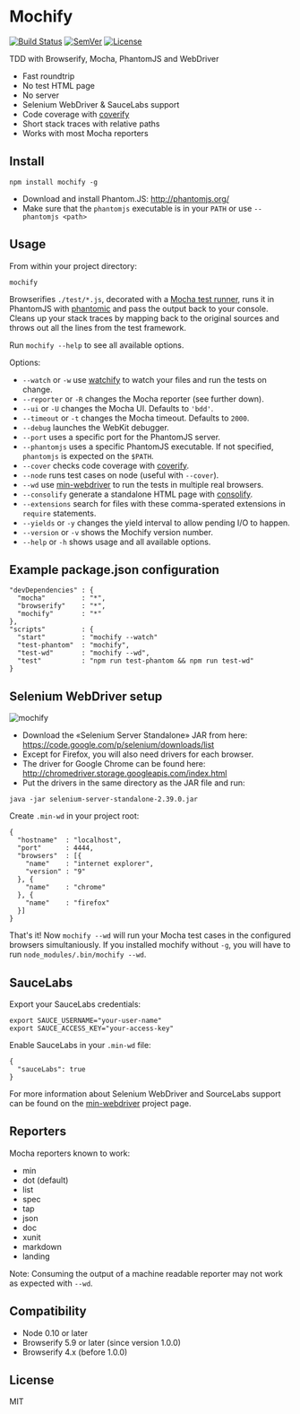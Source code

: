 # Mochify

[![Build Status]](https://travis-ci.org/mantoni/mochify.js)
[![SemVer]](http://semver.org)
[![License]](https://github.com/mantoni/mochify.js/blob/master/LICENSE)

TDD with Browserify, Mocha, PhantomJS and WebDriver

- Fast roundtrip
- No test HTML page
- No server
- Selenium WebDriver & SauceLabs support
- Code coverage with [coverify][]
- Short stack traces with relative paths
- Works with most Mocha reporters

## Install

```
npm install mochify -g
```

- Download and install Phantom.JS: <http://phantomjs.org/>
- Make sure that the `phantomjs` executable is in your `PATH` or use `--phantomjs <path>`

## Usage

From within your project directory:

```
mochify
```

Browserifies `./test/*.js`, decorated with a [Mocha test runner][], runs it in
PhantomJS with [phantomic][] and pass the output back to your console. Cleans
up your stack traces by mapping back to the original sources and throws out all
the lines from the test framework.

Run `mochify --help` to see all available options.

Options:

- `--watch` or `-w` use [watchify][] to watch your files and run the tests on
  change.
- `--reporter` or `-R` changes the Mocha reporter (see further down).
- `--ui` or `-U` changes the Mocha UI. Defaults to `'bdd'`.
- `--timeout` or `-t` changes the Mocha timeout. Defaults to `2000`.
- `--debug` launches the WebKit debugger.
- `--port` uses a specific port for the PhantomJS server.
- `--phantomjs` uses a specific PhantomJS executable. If not specified,
  `phantomjs` is expected on the `$PATH`.
- `--cover` checks code coverage with [coverify][].
- `--node` runs test cases on node (useful with `--cover`).
- `--wd` use [min-webdriver][] to run the tests in multiple real browsers.
- `--consolify` generate a standalone HTML page with [consolify][].
- `--extensions` search for files with these comma-sperated extensions in
  `require` statements.
- `--yields` or `-y` changes the yield interval to allow pending I/O to happen.
- `--version` or `-v` shows the Mochify version number.
- `--help` or `-h` shows usage and all available options.

## Example package.json configuration

```
"devDependencies" : {
  "mocha"         : "*",
  "browserify"    : "*",
  "mochify"       : "*"
},
"scripts"         : {
  "start"         : "mochify --watch"
  "test-phantom"  : "mochify",
  "test-wd"       : "mochify --wd",
  "test"          : "npm run test-phantom && npm run test-wd"
}
```

## Selenium WebDriver setup

![mochify](http://maxantoni.de/img/mochify.png)

- Download the «Selenium Server Standalone» JAR from here:
  <https://code.google.com/p/selenium/downloads/list>
- Except for Firefox, you will also need drivers for each browser.
- The driver for Google Chrome can be found here:
  <http://chromedriver.storage.googleapis.com/index.html>
- Put the drivers in the same directory as the JAR file and run:

```
java -jar selenium-server-standalone-2.39.0.jar
```

Create `.min-wd` in your project root:

```
{
  "hostname"  : "localhost",
  "port"      : 4444,
  "browsers"  : [{
    "name"    : "internet explorer",
    "version" : "9"
  }, {
    "name"    : "chrome"
  }, {
    "name"    : "firefox"
  }]
}
```

That's it! Now `mochify --wd` will run your Mocha test cases in the configured
browsers simultaniously. If you installed mochify without `-g`, you will have
to run `node_modules/.bin/mochify --wd`.

## SauceLabs

Export your SauceLabs credentials:

```
export SAUCE_USERNAME="your-user-name"
export SAUCE_ACCESS_KEY="your-access-key"
```

Enable SauceLabs in your `.min-wd` file:

```
{
  "sauceLabs": true
}
```

For more information about Selenium WebDriver and SourceLabs support can be
found on the [min-webdriver][] project page.

## Reporters

Mocha reporters known to work:

- min
- dot (default)
- list
- spec
- tap
- json
- doc
- xunit
- markdown
- landing

Note: Consuming the output of a machine readable reporter may not work as
expected with `--wd`.

## Compatibility

- Node 0.10 or later
- Browserify 5.9 or later (since version 1.0.0)
- Browserify 4.x (before 1.0.0)

## License

MIT

[Build Status]: http://img.shields.io/travis/mantoni/mochify.js.svg
[SemVer]: http://img.shields.io/:semver-%E2%9C%93-brightgreen.svg
[License]: http://img.shields.io/npm/l/mochify.svg
[watchify]: https://github.com/substack/watchify
[coverify]: https://github.com/substack/coverify
[min-webdriver]: https://github.com/mantoni/min-webdriver
[Mocha test runner]: https://github.com/mantoni/mocaccino.js
[phantomic]: https://github.com/mantoni/phantomic
[consolify]: https://github.com/mantoni/consolify
